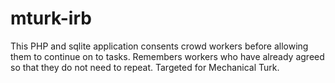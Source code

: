 mturk-irb
=========

This PHP and sqlite application consents crowd workers before allowing them to continue on to tasks. Remembers workers who have already agreed so that they do not need to repeat. Targeted for Mechanical Turk.
